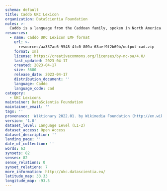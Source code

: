 ```yaml
---
schema: default
title: Caddo UKC Lexicon
organization: DataScientia Foundation
notes: >-
  Caddo is a language from the Caddoan family, spoken in North America. The UKC Lexicon of Caddo is represented as a lexico-semantic network. It consists of words, word senses, synsets, as well as sense-level and synset-level relationships.
resources:
  - name: Caddo UKC Lexicon LMF format
    url: >-
      resources/aa337ac6-9548-4fc0-809a-63aef9f2b69b/output-cad.zip
    format: xml
    license: https://creativecommons.org/licenses/by-nc-sa/4.0/
    last_updated: 2023-04-17
    created: 2023-04-17
    size: 5680
    release_date: 2023-04-17
    distribution_document: ''
    language: Caddo
    language_code: cad
category:
  - UKC Lexicons
maintainer: DataScientia Foundation
maintainer_email: ''
tags: ''
provenance: 'Wiktionary 2022.01. by Wikimedia Foundation (http://en.wiktionary.org); CogNet 2.1 by Khuyagbaatar Batsuren, National University of Mongolia (http://cognet.ukc.disi.unitn.it); KinDiv: Kinship Diversity 1.0 by Temuulen Khishigsuren (http://ukc.disi.unitn.it/index.php/kinship/); Native Languages of the Americas 2021.11. by Laura Redish and Orrin Lewis (http://www.native-languages.org); Princeton WordNet 2.1 by Princeton University (https://wordnet.princeton.edu)'
version: '1.0'
dataset_level: Language Level (L1-2)
dataset_access: Open Access
dataset_description: ''
landing_page: ''
date_of_collection: ''
words: 63
synsets: 82
senses: 82
sense_relations: 0
synset_relations: 7
more_information: http://ukc.datascientia.eu/
latitude_map: 33.33
longitude_map: -93.5
---
```

